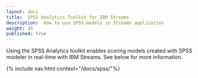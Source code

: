 ```yaml
---
layout: docs
title:  SPSS Analytics Toolkit for IBM Streams 
description:  How to use SPSS models in Streams application
weight: 45
published: true
---
```


Using the SPSS Analytics toolkit enables scoring models created with SPSS modeler in real-time with IBM Streams. See below for more information.


{% include nav.html context="/docs/spss/"%}

